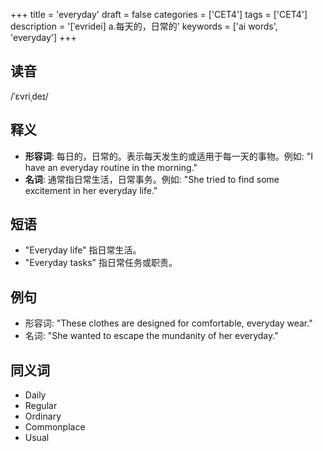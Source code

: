 +++
title = 'everyday'
draft = false
categories = ['CET4']
tags = ['CET4']
description = '[ˈevridei] a.每天的，日常的'
keywords = ['ai words', 'everyday']
+++

## 读音
/ˈɛvriˌdeɪ/

## 释义
- **形容词**: 每日的，日常的。表示每天发生的或适用于每一天的事物。例如: "I have an everyday routine in the morning."
- **名词**: 通常指日常生活，日常事务。例如: "She tried to find some excitement in her everyday life."

## 短语
- "Everyday life" 指日常生活。
- "Everyday tasks" 指日常任务或职责。

## 例句
- 形容词: "These clothes are designed for comfortable, everyday wear."
- 名词: "She wanted to escape the mundanity of her everyday."

## 同义词
- Daily
- Regular
- Ordinary
- Commonplace
- Usual

